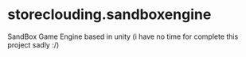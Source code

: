 # storeclouding.sandboxengine
SandBox Game Engine based in unity (i have no time for complete this project sadly :/)
